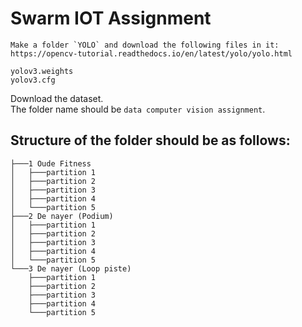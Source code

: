 # Swarm IOT Assignment
    Make a folder `YOLO` and download the following files in it:
    https://opencv-tutorial.readthedocs.io/en/latest/yolo/yolo.html

```yolov3.weights``` <br>
```yolov3.cfg```



Download the dataset. <br>
The folder name should be
```data computer vision assignment```. <br>
## Structure of the folder should be as follows:
    ├───1 Oude Fitness
    │   ├───partition 1
    │   ├───partition 2
    │   ├───partition 3
    │   ├───partition 4
    │   └───partition 5
    ├───2 De nayer (Podium)
    │   ├───partition 1
    │   ├───partition 2
    │   ├───partition 3
    │   ├───partition 4
    │   └───partition 5
    └───3 De nayer (Loop piste)
        ├───partition 1
        ├───partition 2
        ├───partition 3
        ├───partition 4
        └───partition 5
